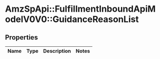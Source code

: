 # AmzSpApi::FulfillmentInboundApiModelV0V0::GuidanceReasonList

## Properties
Name | Type | Description | Notes
------------ | ------------- | ------------- | -------------

